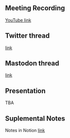 ## Meeting Recording

[YouTube link](https://youtu.be/wZnhHhdBb-M)

## Twitter thread

[link](https://twitter.com/Orthogonal_Lab/status/1680384899734224896)

## Mastodon thread

[link](https://neuromatch.social/@OREL/110721105579691359)

## Presentation

TBA

## Suplemental Notes

Notes in Notion [link](https://www.notion.so/jopro-org/SMN-2023-29-9c2332c9661f42f58380b3ce6a0adfb1)
